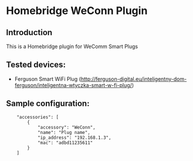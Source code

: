 # Homebridge WeConn Plugin

## Introduction

This is a Homebridge plugin for WeComm Smart Plugs

## Tested devices:

- Ferguson Smart WiFi Plug (http://ferguson-digital.eu/inteligentny-dom-ferguson/inteligentna-wtyczka-smart-w-fi-plug/)

## Sample configuration:

        "accessories": [
            {
                "accessory": "WeConn",
                "name": "Plug name",
                "ip_address": "192.168.1.3",
                "mac": "adbd11235611"
            }
        ]